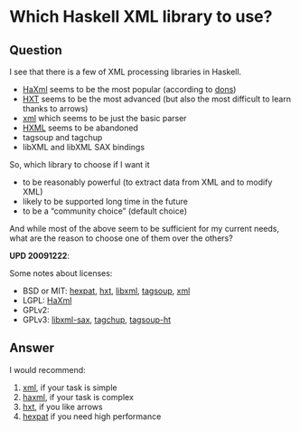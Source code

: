 
# Which Haskell XML library to use?

## Question
        
I see that there is a few of XML processing libraries in Haskell.

*   [HaXml](http://www.haskell.org/HaXml/) seems to be the most popular (according to [dons](http://donsbot.wordpress.com/2009/08/29/haskell-popularity-rankings-september-2009/))
*   [HXT](http://www.fh-wedel.de/~si/HXmlToolbox/) seems to be the most advanced (but also the most difficult to learn thanks to arrows)
*   [xml](http://hackage.haskell.org/package/xml) which seems to be just the basic parser
*   [HXML](http://www.flightlab.com/~joe/hxml/) seems to be abandoned
*   tagsoup and tagchup
*   libXML and libXML SAX bindings

So, which library to choose if I want it

*   to be reasonably powerful (to extract data from XML and to modify XML)
*   likely to be supported long time in the future
*   to be a “community choice” (default choice)

And while most of the above seem to be sufficient for my current needs, what are the reason to choose one of them over the others?

**UPD 20091222**:

Some notes about licenses:

*   BSD or MIT: [hexpat](http://hackage.haskell.org/package/hexpat), [hxt](http://hackage.haskell.org/package/hxt), [libxml](http://hackage.haskell.org/package/libxml), [tagsoup](http://hackage.haskell.org/package/tagsoup), [xml](http://hackage.haskell.org/package/xml)
*   LGPL: [HaXml](http://hackage.haskell.org/package/HaXml)
*   GPLv2:
*   GPLv3: [libxml-sax](http://hackage.haskell.org/package/libxml-sax), [tagchup](http://hackage.haskell.org/package/tagchup), [tagsoup-ht](http://hackage.haskell.org/package/tagsoup-ht)

## Answer
        
I would recommend:

1.  [xml](http://hackage.haskell.org/package/xml), if your task is simple
2.  [haxml](http://hackage.haskell.org/package/HaXml), if your task is complex
3.  [hxt](http://hackage.haskell.org/package/hxt), if you like arrows
4.  [hexpat](http://hackage.haskell.org/package/hexpat) if you need high performance
